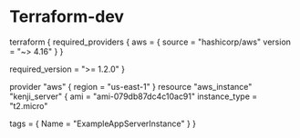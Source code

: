 # Terraform-dev
terraform {
  required_providers {
    aws = {
      source  = "hashicorp/aws"
      version = "~> 4.16"
    }
  }

  required_version = ">= 1.2.0"
}

provider "aws" {
  region = "us-east-1"
}
resource "aws_instance" "kenji_server" {
  ami           = "ami-079db87dc4c10ac91"
  instance_type = "t2.micro"

  tags = {
    Name = "ExampleAppServerInstance"
  }
}
